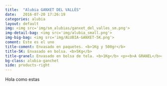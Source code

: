 ```yaml
---
title:  "Alubia GANXET DEL VALLÉS"
date:   2016-07-20 17:26:19
categories: alubia
layout: default
img: <img src='img/sm_alubias/ganxet_del_valles_sm.png'>
img-detail-bag: <img src='img/alubia_small.png'>
img-big-bag: <img src='img/ALUBIA-GANXET-5K.png'>
coment: Este es el uno
title-coment: Envasado en paquetes. <b>1Kg y 500gr</b>
title-5K: Envasado en bolsa. <b>5Kg</b>
title-granel: Envasado en bolsa de tela. <b>1Kg</b> <p><b>A GRANEL</b><br> Envasado en bolsa de <b>10Kg, 25Kg</b> 
bg-class: alubia-ganchet 
side: products-right
---
```


Hola como estas